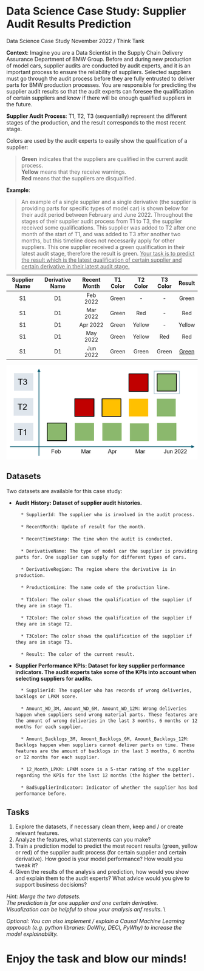 # Data Science Case Study: Supplier Audit Results Prediction
Data Science Case Study November 2022 / Think Tank

**Context**: Imagine you are a Data Scientist in the Supply Chain Delivery Assurance Department of BMW Group. Before and during new production of model cars, supplier audits are conducted by audit experts, and it is an important process to ensure the reliability of suppliers. Selected suppliers must go through the audit process before they are fully entrusted to deliver parts for BMW production processes. You are responsible for predicting the supplier audit results so that the audit experts can foresee the qualification of certain suppliers and know if there will be enough qualified suppliers in the future.

**Supplier Audit Process**: T1, T2, T3 (sequentially) represent the different stages of the production, and the result corresponds to the most recent stage.

Colors are used by the audit experts to easily show the qualification of a supplier:

> **Green** indicates that the suppliers are qualified in the current audit process. \
**Yellow** means that they receive warnings. \
**Red** means that the suppliers are disqualified.

**Example**: 

> An example of a single supplier and a single derivative (the supplier is providing parts for specific types of model car) is shown below for their audit period between February and June 2022. Throughout the stages of their supplier audit process from T1 to T3, the supplier received some qualifications. This supplier was added to T2 after one month of the start of T1, and was added to T3 after another two months, but this timeline does not necessarily apply for other suppliers. This one supplier received a green qualification in their latest audit stage, therefore the result is green. <ins>Your task is to predict the result which is the latest qualification of certain supplier and certain derivative in their latest audit stage.</ins>

|Supplier Name |Derivative Name|Recent Month|T1 Color|T2 Color|T3 Color|Result|
|:-:|:-:|:-:|:-:|:-:|:-:|:-:|
|S1|D1|Feb 2022|Green|-|-|Green|
|S1|D1|Mar 2022|Green|Red|-|Red|
|S1|D1|Apr 2022|Green|Yellow|-|Yellow|
|S1|D1|May 2022|Green|Yellow|Red|Red|
|S1|D1|Jun 2022|Green|Green|Green|<ins>Green</ins>|

![alt text](https://github.com/ThinkTankBMWGroup/DataScienceStudyCase/blob/main/Example.PNG?raw=true)

## Datasets
Two datasets are available for this case study:

- **Audit History: Dataset of supplier audit histories.**

		* SupplierId: The supplier who is involved in the audit process.

		* RecentMonth: Update of result for the month.

		* RecentTimeStamp: The time when the audit is conducted.

		* DerivativeName: The type of model car the supplier is providing parts for. One supplier can supply for different types of cars.

		* DerivativeRegion: The region where the derivative is in production.

		* ProductionLine: The name code of the production line.

		* T1Color: The color shows the qualification of the supplier if they are in stage T1.

		* T2Color: The color shows the qualification of the supplier if they are in stage T2.

		* T3Color: The color shows the qualification of the supplier if they are in stage T3.

		* Result: The color of the current result.

- **Supplier Performance KPIs: Dataset for key supplier performance indicators. The audit experts take some of the KPIs into account when selecting suppliers for audits.**

		* SupplierId: The supplier who has records of wrong deliveries, backlogs or LPKM score.
	
		* Amount_WD_3M, Amount_WD_6M, Amount_WD_12M: Wrong deliveries happen when suppliers send wrong material parts. These features are the amount of wrong deliveries in the last 3 months, 6 months or 12 months for each supplier.

		* Amount_Backlogs_3M, Amount_Backlogs_6M, Amount_Backlogs_12M: Backlogs happen when suppliers cannot deliver parts on time. These features are the amount of backlogs in the last 3 months, 6 months or 12 months for each supplier.

		* 12_Month_LPKM: LPKM score is a 5-star rating of the supplier regarding the KPIs for the last 12 months (the higher the better).

		* BadSupplierIndicator: Indicator of whether the supplier has bad performance before.

## Tasks

1. Explore the datasets, if necessary clean them, keep and / or create relevant features.
2. Analyze the features, what statements can you make?
3. Train a prediction model to predict the most recent results (green, yellow or red) of the supplier audit process (for certain supplier and certain derivative). How good is your model performance? How would you tweak it?
4. Given the results of the analysis and prediction, how would you show and explain them to the audit experts? What advice would you give to support business decisions?

*Hint: Merge the two datasets.* \
*The prediction is for one supplier and one certain derivative.* \
*Visualization can be helpful to show your analysis anf results.* \

*Optional: You can also implement / explain a Causal Machine Learning approach (e.g. python libraries: DoWhy, DECI, PyWhy) to increase the model explainability.*

# Enjoy the task and blow our minds!

